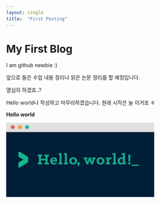 ```yaml
---
layout: single
title:  "First Posting"
---
```


# My First Blog

I am github newbie :)

앞으로 들은 수업 내용 정리나 읽은 논문 정리를 할 예정입니다.

열심히 하겠죠..?

Hello world나 작성하고 마무리하겠습니다. 원래 시작은 늘 이거죠 ㅎ

**Hello world**

<!-- ![first image](../_images/2023-02-24-first/hello_world.png) -->

<p align="left"> <img src="../_images/2023-02-24-first/hello_world.png" height="200" width="400">

